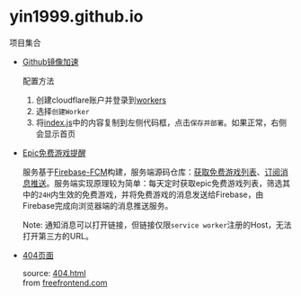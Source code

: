 # yin1999.github.io

项目集合

- [Github镜像加速](https://mirrors.yin199909.workers.dev)

  配置方法
  1. 创建cloudflare账户并登录到[workers](https://workers.cloudflare.com/)
  2. 选择`创建Worker`
  3. 将[index.js](https://github.com/yin1999/yin1999.github.io/blob/main/gh-proxy/index.js)中的内容复制到左侧代码框，点击`保存并部署`。如果正常，右侧会显示首页

- [Epic免费游戏提醒](https://yin1999.github.io/epicfreegame/)

  服务基于[Firebase-FCM](https://firebase.google.com/docs/cloud-messaging)构建，服务端源码仓库：[获取免费游戏列表](https://github.com/yin1999/get-free-game-list)、[订阅消息推送](https://github.com/yin1999/free-game-subscribe)。服务端实现原理较为简单：每天定时获取epic免费游戏列表，筛选其中的`24H`内生效的免费游戏，并将免费游戏的消息发送给Firebase，由Firebase完成向浏览器端的消息推送服务。
  
  Note: 通知消息可以打开链接，但链接仅限`service worker`注册的Host，无法打开第三方的URL。

- [404页面](https://yin1999.github.io/404/)

  source: [404.html](https://yin1999.github.io/404.html)  
  from [freefrontend.com](https://freefrontend.com/html-funny-404-pages/)
